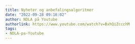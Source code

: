 ```yaml
---
title: Nyheter og anbefalingsalgoritmer
date: "2022-09-28 09:16:02"
author: NDLA på Youtube
authorlink: https://www.youtube.com/watch?v=BxhQiZccchM
tags:
- NDLA-pa-Youtube
---
```

